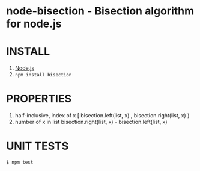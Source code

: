 # node-bisection - Bisection algorithm for node.js

# INSTALL

1. [Node.js](http://nodejs.org/)
2. `npm install bisection`

# PROPERTIES

1. half-inclusive, index of x [ bisection.left(list, x) , bisection.right(list, x) )
2. number of x in list bisection.right(list, x) - bisection.left(list, x)

# UNIT TESTS

```
$ npm test
```
